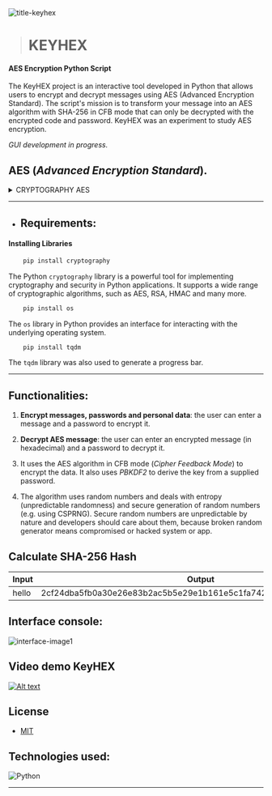 
<img src="https://i.ibb.co/5FBDP1s/title-keyhex.jpg" alt="title-keyhex" border="0">

> # KEYHEX

#### AES Encryption Python Script

The KeyHEX project is an interactive tool developed in Python that allows users to encrypt and decrypt messages using AES (Advanced Encryption Standard). The script's mission is to transform your message into an AES algorithm with SHA-256 in CFB mode that can only be decrypted with the encrypted code and password. KeyHEX was an experiment to study AES encryption.

_GUI development in progress._

## AES (_Advanced Encryption Standard_).

<details>
<summary>CRYPTOGRAPHY AES</summary><br>

AES is a symmetric encryption algorithm, which means that it uses the same key to encrypt and decrypt data. It operates on blocks of data and is designed to be fast and efficient on a wide variety of devices.

AES replaced the old DES (Data Encryption Standard) encryption algorithm. AES works with different key sizes, the most common being 128, 192 and 256 bits. The larger the key, the more difficult it is for an attacker to carry out a successful brute force attack. In practice, AES with a 128-bit key is considered secure for most applications, but larger keys may be preferable for high-security scenarios.

_AES consists of several steps, including byte substitutions, row permutations, column permutations and key addition, all applied repeatedly in multiple rounds. These complex operations provide a robust security layer against a variety of known cryptographic attacks._

<img src="https://i.ibb.co/W0PLD96/AEScryptography.jpg" alt="AEScryptography" border="0">
</details>

__________________________________________________________

- ## Requirements:

#### Installing Libraries

``` bash
    pip install cryptography 
```
The Python `cryptography` library is a powerful tool for implementing cryptography and security in Python applications. It supports a wide range of cryptographic algorithms, such as AES, RSA, HMAC and many more.

``` bash
    pip install os
```
The `os` library in Python provides an interface for interacting with the underlying operating system. 

``` bash
    pip install tqdm
```
The `tqdm` library was also used to generate a progress bar.
__________________________________________________________

## Functionalities:

1. **Encrypt messages, passwords and personal data**: the user can enter a message and a password to encrypt it.

2. **Decrypt AES message**: the user can enter an encrypted message (in hexadecimal) and a password to decrypt it.

3. It uses the AES algorithm in CFB mode (_Cipher Feedback Mode_) to encrypt the data. It also uses _PBKDF2_ to derive the key from a supplied password.

4. The algorithm uses random numbers and deals with entropy (unpredictable randomness) and secure generation of random numbers (e.g. using CSPRNG). Secure random numbers are unpredictable by nature and developers should care about them, because broken random generator means compromised or hacked system or app.

## Calculate SHA-256 Hash

|Input|Output     |
|-----|-----------|
|hello|2cf24dba5fb0a30e26e83b2ac5b5e29e1b161e5c1fa7425e79043062938b9824|

## Interface console:

<img src="https://i.ibb.co/GtmN7B2/interface-image1.png" alt="interface-image1" border="0">

## Video demo KeyHEX

[![Alt text](https://img.youtube.com/vi/2bGmIa1zv4A/0.jpg)](https://www.youtube.com/watch?v=2bGmIa1zv4A)

## License
 * [MIT](LICENSE)

## Technologies used:

![Python](https://img.shields.io/badge/Python-14354C?style=for-the-badge&logo=python&logoColor=white)&nbsp; 
__________________________________________________________

